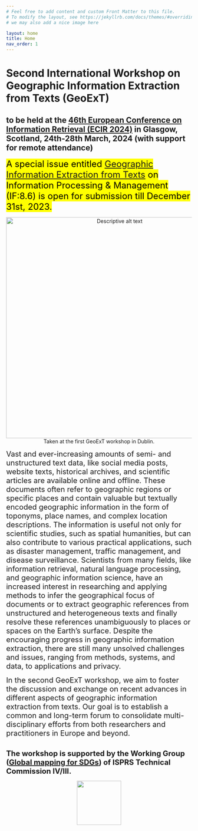 ```yaml
---
# Feel free to add content and custom Front Matter to this file.
# To modify the layout, see https://jekyllrb.com/docs/themes/#overriding-theme-defaults
# we may also add a nice image here

layout: home
title: Home
nav_order: 1
---
```


# Second International Workshop on Geographic Information Extraction from Texts (GeoExT)

## to be held at the [46th European Conference on Information Retrieval (ECIR 2024)](https://ecir2024.org/) in Glasgow, Scotland, 24th-28th March, 2024 (with support for remote attendance)

<span style="background-color: yellow; font-size:24px; color: black;">A special issue entitled [Geographic Information Extraction from Texts](https://www.sciencedirect.com/journal/information-processing-and-management/about/call-for-papers#geographic-information-extraction-from-texts) on Information Processing & Management (IF:8.6) is open for submission till December 31st, 2023.</span>


<p align="center">
  <img src="{{site.baseurl}}/figure/GeoExT.jpg" alt="Descriptive alt text" width="600">
  <br> <!-- Line break to ensure the caption appears under the image -->
  <span>Taken at the first GeoExT workshop in Dublin.</span>
</p>



<span style="font-size:20px;"> 
  Vast and ever-increasing amounts of semi- and unstructured text data, like social media posts, website texts, historical archives, and scientific articles are available online and offline. These documents often refer to geographic regions or specific places and contain valuable but textually encoded geographic information in the form of toponyms, place names, and complex location descriptions. The information is useful not only for scientific studies, such as spatial humanities, but can also contribute to various practical applications, such as disaster management, traffic management, and disease surveillance. Scientists from many fields, like information retrieval, natural language processing, and geographic information science, have an increased interest in researching and applying methods to infer the geographical focus of documents or to extract geographic references from unstructured and heterogeneous texts and finally resolve these references unambiguously to places or spaces on the Earth’s surface. Despite the encouraging progress in geographic information extraction, there are still many unsolved challenges and issues, ranging from methods, systems, and data, to applications and privacy. </span>
 
<span style="font-size:20px;"> In the second GeoExT workshop, we aim to foster the discussion and exchange on recent advances in different aspects of geographic information extraction from texts. Our goal is to establish a common and long-term forum to consolidate multi-disciplinary efforts from both researchers and practitioners in Europe and beyond. </span>

\
<span style="font-size:20px;"> <Strong> The workshop is supported by the Working Group ([Global mapping for SDGs](https://www2.isprs.org/commissions/comm4/icwg-4-3/)) of ISPRS Technical Commission IV/III. </Strong>


<p align="center">
<a>
 <img src="{{site.baseurl}}/figure/isprs_logo.jpg" width="120"></a>
</p>

